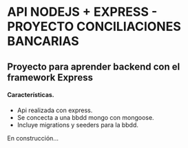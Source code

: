 # API NODEJS + EXPRESS - PROYECTO CONCILIACIONES BANCARIAS

## Proyecto para aprender backend con el framework Express

#### Características.
* Api realizada con express.
* Se concecta a una bbdd mongo con mongoose.
* Incluye migrations y seeders para la bbdd.

En construcción...
